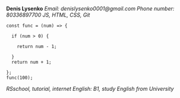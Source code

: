 **Denis Lysenko**
_Email:   denislysenko0001@gmail.com_
*Phone number:  80336897700*
_JS, HTML, CSS, Git_
```
const func = (num) => {  

  if (num > 0) {
  
    return num - 1; 
    
  }
  return num + 1;
  
};  
func(100);
```
_RSschool, tutorial, internet_
_English: B1, study English from University_
